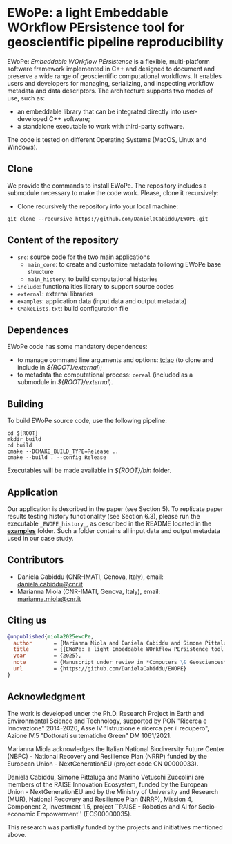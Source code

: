 # EWoPe: a light Embeddable WOrkflow PErsistence tool for geoscientific pipeline reproducibility

EWoPe: _Embeddable WOrkflow PErsistence_ is a flexible, multi-platform software framework implemented in C++ and designed to document and preserve a wide range of geoscientific computational workflows. It enables users and developers for managing, serializing, and inspecting workflow metadata and data descriptors.
The architecture supports two modes of use, such as:
- an embeddable library that can be integrated directly into user-developed C++ software;
- a standalone executable to work with third-party software.

The code is tested on different Operating Systems (MacOS, Linux and Windows).

## Clone
We provide the commands to install EWoPe. 
The repository includes a submodule necessary to make the code work. Please, clone it recursively:

- Clone recursively the repository into your local machine:
```
git clone --recursive https://github.com/DanielaCabiddu/EWOPE.git
```

## Content of the repository
- `src`: source code for the two main applications
    - `main_core`: to create and customize metadata following EWoPe base structure
    - `main_history`: to build computational histories
- `include`: functionalities library to support source codes
- `external`: external libraries
- `examples`: application data (input data and output metadata)
- `CMakeLists.txt`: build configuration file

## Dependences
EWoPe code has some mandatory dependences:

- to manage command line arguments and options: [tclap](https://tclap.sourceforge.net/) (to clone and include in _${ROOT}/external_);
- to metadata the computational process: `cereal` (included as a submodule in _${ROOT}/external_).

## Building
To build EWoPe source code, use the following pipeline:

```
cd ${ROOT}
mkdir build
cd build
cmake --DCMAKE_BUILD_TYPE=Release ..
cmake --build . --config Release
```

Executables will be made available in _${ROOT}/bin_ folder.

## Application
Our application is described in the paper (see Section 5). 
To replicate paper results testing history functionality (see Section 6.3), please run the executable ```_EWOPE_history_```, as described in the README located in the [**examples**](https://github.com/DanielaCabiddu/EWOPE/tree/main/examples) folder. 
Such a folder contains all input data and output metadata used in our case study.


## Contributors
- Daniela Cabiddu (CNR-IMATI, Genova, Italy), email: daniela.cabiddu@cnr.it
- Marianna Miola (CNR-IMATI, Genova, Italy), email: marianna.miola@cnr.it

## Citing us
```bibtex
@unpublished{miola2025ewoPe,
  author       = {Marianna Miola and Daniela Cabiddu and Simone Pittaluga and Micaela Raviola and Marino Vetuschi Zuccolini},
  title        = {{EWoPe: a light Embeddable WOrkflow PErsistence tool for geoscientific pipeline reproducibility}},
  year         = {2025},
  note         = {Manuscript under review in *Computers \& Geosciences*},
  url          = {https://github.com/DanielaCabiddu/EWOPE}
}
```

## Acknowledgment
The work is developed under the Ph.D. Research Project in Earth and Environmental Science and Technology, supported by PON "Ricerca e Innovazione" 2014-2020, Asse IV "Istruzione e ricerca per il recupero", Azione IV.5 "Dottorati su tematiche Green" DM 1061/2021. 

Marianna Miola acknowledges the Italian National Biodiversity Future Center (NBFC) - National Recovery and Resilience Plan (NRRP) funded by the European Union - NextGenerationEU (project code CN 00000033).

Daniela Cabiddu, Simone Pittaluga and Marino Vetuschi Zuccolini are members of the RAISE Innovation Ecosystem, funded by the European Union - NextGenerationEU and by the Ministry of University and Research (MUR), National Recovery and Resilience Plan (NRRP), Mission 4, Component 2, Investment 1.5, project ``RAISE - Robotics and AI for Socio-economic Empowerment'' (ECS00000035).

This research was partially funded by the projects and initiatives mentioned above.
